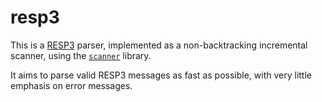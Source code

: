 # resp3

This is a [RESP3](https://redis.io/docs/reference/protocol-spec/) parser,
implemented as a non-backtracking incremental scanner, using the
[`scanner`](https://hackage.haskell.org/package/scanner) library.

It aims to parse valid RESP3 messages as fast as possible, with
very little emphasis on error messages.
